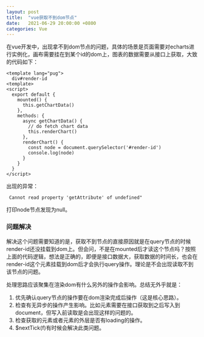 ```yaml
---
layout: post
title:  "vue获取不到dom节点"
date:   2021-06-29 20:00:00 +0800
categories: Vue
---
```


在vue开发中，出现拿不到dom节点的问题，具体的场景是页面需要对echarts进行实例化，画布需要挂在到某个id的dom上，图表的数据需要从接口上获取，大致的代码如下：

```vue
<template lang="pug">
  div#render-id
<template>
<script>
  export default {
    mounted() {
      this.getChartData()
    },
    methods: {
      async getChartData() {
        // do fetch chart data
        this.renderChart()
      },
      renderChart() {
        const node = document.querySelector('#render-id')
        console.log(node) 
      }
    }
  }
</script>
```

出现的异常：

```
 Cannot read property 'getAttribute' of undefined"
```

打印node节点发现为null。

### 问题解决

解决这个问题需要知道的是，获取不到节点的直接原因就是在query节点的时候render-id还没挂载到dom上。但会问，不是在mounted后才读这个节点吗？按照上面的代码逻辑，想法是正确的，即便是接口数据大，获取数据的时间长，也会在render-id这个元素挂载到dom后才会执行query操作。理论是不会出现读取不到该节点的问题。

处理思路应该聚集在渲染dom有什么另外的操作会影响。总结无外乎就是：

1. 优先确认query节点的操作要在dom渲染完成后操作（这是核心思路）。
2. 检查有无异步的操作产生影响。比如元素需要在接口获取到之后写入到document，但写入前读取是会出现这样的问题的。
3. 检查获取的元素或者元素的外层是否有loading的操作。
4. $nextTick(f)有时候会解决此类问题。